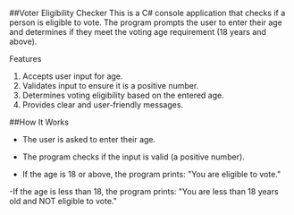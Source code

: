 ##Voter Eligibility Checker
This is a  C# console application that checks if a person is eligible to vote. The program prompts the user to enter their age and determines if they meet the voting age requirement (18 years and above).

Features
1. Accepts user input for age.
2. Validates input to ensure it is a positive number.
3. Determines voting eligibility based on the entered age.
4. Provides clear and user-friendly messages.

##How It Works
- The user is asked to enter their age.

- The program checks if the input is valid (a positive number).

- If the age is 18 or above, the program prints:
 "You are eligible to vote."

-If the age is less than 18, the program prints:
"You are less than 18 years old and NOT eligible to vote."
